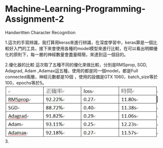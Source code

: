 # Machine-Learning-Programming-Assignment-2
Handwritten Character Recognition 



1.這次的手寫辨識，我打算用keras來進行辨識，在深度學習中，keras算是一個比較好入門的工具，接下來會使用各種的model模型來進行比較，在可以看出明顯優化的原則下，每一層的神經數量會盡量精簡，來達到這一個目的。

2.優化器的比較
  這次取了五種不同的優化來做比較，分別是RMSprop, SGD, Adagrad, Adam ,Adamax這五種，使用的都是同一個model，都是Full connected兩層，神經元數都是10個
  ，使用的設備是GTX 1060，batch_size等於100，epochs等於5。
  ![image](https://github.com/410421250/Machine-Learning-Programming-Assignment-2/blob/master/optimizer.jpg)
3.
